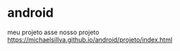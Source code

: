 # android
 meu projeto
asse nosso projeto
https://michaelsillva.github.io/android/projeto/index.html

